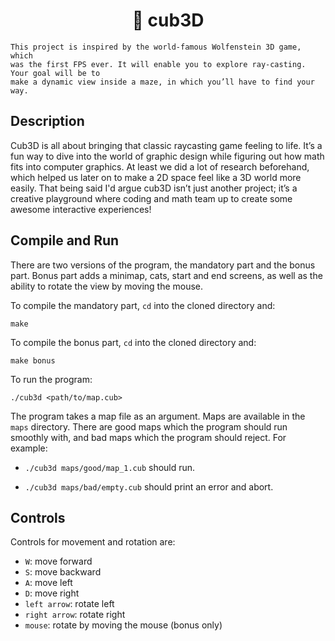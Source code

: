 <h1 align="center">
	📖 cub3D
</h1>

```
This project is inspired by the world-famous Wolfenstein 3D game, which
was the first FPS ever. It will enable you to explore ray-casting. Your goal will be to
make a dynamic view inside a maze, in which you’ll have to find your way.
```

## Description
Cub3D is all about bringing that classic raycasting game feeling to life. It’s a fun way to dive into the world of graphic design while figuring out how math fits into computer graphics. At least we did a lot of research beforehand, which helped us later on to make a 2D space feel like a 3D world more easily. That being said I'd argue cub3D isn’t just another project; it’s a creative playground where coding and math team up to create some awesome interactive experiences!

## Compile and Run

There are two versions of the program, the mandatory part and the bonus part. Bonus part adds a minimap, cats, start and end screens, as well as the ability to rotate the view by moving the mouse.

To compile the mandatory part, `cd` into the cloned directory and:

```shell
make
```

To compile the bonus part, `cd` into the cloned directory and:

```shell
make bonus
```

To run the program:

```shell
./cub3d <path/to/map.cub>
```

The program takes a map file as an argument. Maps are available in the `maps` directory. There are good maps which the program should run smoothly with, and bad maps which the program should reject.
For example:

- `./cub3d maps/good/map_1.cub` should run.

- `./cub3d maps/bad/empty.cub` should print an error and abort.

## Controls

Controls for movement and rotation are:

- `W`: move forward
- `S`: move backward
- `A`: move left
- `D`: move right
- `left arrow`: rotate left
- `right arrow`: rotate right
- `mouse`: rotate by moving the mouse (bonus only)
